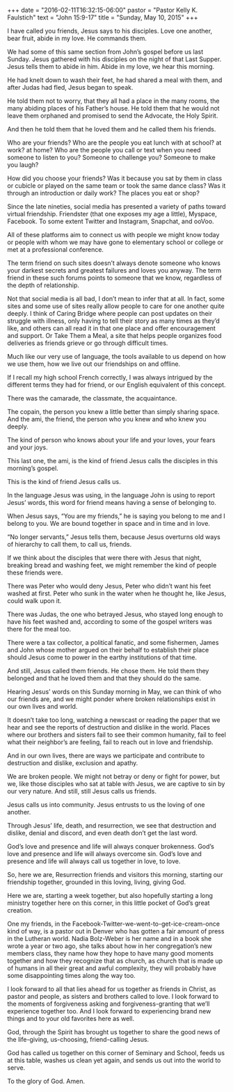 +++
date = "2016-02-11T16:32:15-06:00"
pastor = "Pastor Kelly K. Faulstich"
text = "John 15:9-17"
title = "Sunday, May 10, 2015"
+++

I have called you friends, Jesus says to his disciples.
Love one another, bear fruit, abide in my love. He commands them.

We had some of this same section from John’s gospel before us last Sunday.
Jesus gathered with his disciples on the night of that Last Supper.
Jesus tells them to abide in him.
Abide in my love, we hear this morning.

He had knelt down to wash their feet, he had shared a meal with them, and after Judas had fled, Jesus began to speak.

He told them not to worry, that they all had a place in the many rooms, the many abiding places of his Father’s house.
He told them that he would not leave them orphaned and promised to send the Advocate, the Holy Spirit.

And then he told them that he loved them and he called them his friends.

Who are your friends?
Who are the people you eat lunch with at school? at work? at home?
Who are the people you call or text when you need someone to listen to you?
Someone to challenge you? Someone to make you laugh?

How did you choose your friends?
Was it because you sat by them in class or cubicle or played on the same team or took the same dance class?
Was it through an introduction or daily work? The places you eat or shop?

Since the late nineties, social media has presented a variety of paths toward virtual friendship.
Friendster (that one exposes my age a little), Myspace, Facebook. To some extent Twitter and Instagram, Snapchat, and ooVoo.

All of these platforms aim to connect us with people we might know today or people with whom we may have gone to elementary school or college or met at a professional conference.

The term friend on such sites doesn’t always denote someone who knows your darkest secrets and greatest failures and loves you anyway. The term friend in these such forums points to someone that we know, regardless of the depth of relationship.

Not that social media is all bad, I don’t mean to infer that at all. In fact, some sites and some use of sites really allow people to care for one another quite deeply. I think of Caring Bridge where people can post updates on their struggle with illness, only having to tell their story as many times as they’d like, and others can all read it in that one place and offer encouragement and support. Or Take Them a Meal, a site that helps people organizes food deliveries as friends grieve or go through difficult times.

Much like our very use of language, the tools available to us depend on how we use them, how we live out our friendships on and offline.

If I recall my high school French correctly, I was always intrigued by the different terms they had for friend, or our English equivalent of this concept.

There was the camarade, the classmate, the acquaintance.

The copain, the person you knew a little better than simply sharing space. And the ami, the friend, the person who you knew and who knew you deeply.

The kind of person who knows about your life and your loves, your fears and your joys.

This last one, the ami, is the kind of friend Jesus calls the disciples in this morning’s gospel.

This is the kind of friend Jesus calls us.

In the language Jesus was using, in the language John is using to report Jesus’ words, this word for friend means having a sense of belonging to.

When Jesus says, “You are my friends,” he is saying you belong to me and I belong to you. We are bound together in space and in time and in love.

“No longer servants,” Jesus tells them, because Jesus overturns old ways of hierarchy to call them, to call us, friends.

If we think about the disciples that were there with Jesus that night, breaking bread and washing feet, we might remember the kind of people these friends were.

There was Peter who would deny Jesus, Peter who didn’t want his feet washed at first. Peter who sunk in the water when he thought he, like Jesus, could walk upon it.

There was Judas, the one who betrayed Jesus, who stayed long enough to have his feet washed and, according to some of the gospel writers was there for the meal too.

There were a tax collector, a political fanatic, and some fishermen, James and John whose mother argued on their behalf to establish their place should Jesus come to power in the earthy institutions of that time.

And still, Jesus called them friends. He chose them. He told them they belonged and that he loved them and that they should do the same.

Hearing Jesus’ words on this Sunday morning in May, we can think of who our friends are, and we might ponder where broken relationships exist in our own lives and world.

It doesn’t take too long, watching a newscast or reading the paper that we hear and see the reports of destruction and dislike in the world. Places where our brothers and sisters fail to see their common humanity, fail to feel what their neighbor’s are feeling, fail to reach out in love and friendship.

And in our own lives, there are ways we participate and contribute to destruction and dislike, exclusion and apathy.

We are broken people.
We might not betray or deny or fight for power, but we, like those disciples who sat at table with Jesus, we are captive to sin by our very nature. And still, still Jesus calls us friends.

Jesus calls us into community.
Jesus entrusts to us the loving of one another.

Through Jesus’ life, death, and resurrection, we see that destruction and dislike, denial and discord, and even death don’t get the last word.

God’s love and presence and life will always conquer brokenness.
God’s love and presence and life will always overcome sin.
God’s love and presence and life will always call us together in love, to love.

So, here we are, Resurrection friends and visitors this morning, starting our friendship together, grounded in this loving, living, giving God.

Here we are, starting a week together, but also hopefully starting a long ministry together here on this corner, in this little pocket of God’s great creation.

One my friends, in the Facebook-Twitter-we-went-to-get-ice-cream-once kind of way, is a pastor out in Denver who has gotten a fair amount of press in the Lutheran world. Nadia Bolz-Weber is her name and in a book she wrote a year or two ago, she talks about how in her congregation’s new members class, they name how they hope to have many good moments together and how they recognize that as church, as church that is made up of humans in all their great and awful complexity, they will probably have some disappointing times along the way too.

I look forward to all that lies ahead for us together as friends in Christ, as pastor and people, as sisters and brothers called to love. I look forward to the moments of forgiveness asking and forgiveness-granting that we’ll experience together too. And I look forward to experiencing brand new things and to your old favorites here as well.

God, through the Spirit has brought us together to share the good news of the life-giving, us-choosing, friend-calling Jesus.

God has called us together on this corner of Seminary and School, feeds us at this table, washes us clean yet again, and sends us out into the world to serve.

To the glory of God. Amen.
